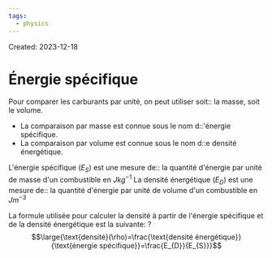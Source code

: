 ```yaml
---
tags:
  - physics
---
```

Created: 2023-12-18

# Énergie spécifique
Pour comparer les carburants par unité, on peut utiliser soit:: la masse, soit le volume.
- La comparaison par masse est connue sous le nom d::'énergie spécifique.
- La comparaison par volume est connue sous le nom d::e densité énergétique.

L'énergie spécifique ($E_{S}$) est une mesure de:: la quantité d'énergie par unité de masse d'un combustible en $Jkg^{-1}$
La densité énergétique ($E_{D}$) est une mesure de:: la quantité d'énergie par unité de volume d'un combustible en $Jm^{-3}$

La formule utilisée pour calculer la densité à partir de l'énergie spécifique et de la densité énergétique est la suivante:
?
$$\large{\text{densité}(\rho)=\frac{\text{densité énergétique}}{\text{énergie spécifique}}=\frac{E_{D}}{E_{S}}}$$
